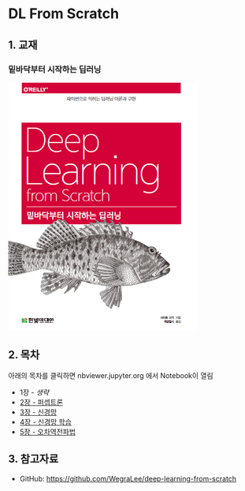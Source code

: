 # DL From Scratch

## 1. 교재 

### 밑바닥부터 시작하는 딥러닝

![](./cover.png)

## 2. 목차

아래의 목차를 클릭하면 nbviewer.jupyter.org 에서 Notebook이 열림

- 1장 - *생략*
- [2장 - 퍼셉트론](http://nbviewer.jupyter.org/github/ExcelsiorCJH/DLFromScratch/blob/master/Chap02-Perceptron/Chap02-Perceptron.ipynb)
- [3장 - 신경망](http://nbviewer.jupyter.org/github/ExcelsiorCJH/DLFromScratch/blob/master/Chap03-NeuralNetwork/Chap03-NeuralNetwork.ipynb)
- [4장 - 신경망 학습](https://github.com/ExcelsiorCJH/DLFromScratch/blob/master/Chap04-Neural_Network_Traing/Chap04-Neural_Network_Training.ipynb)
- [5장 - 오차역전파법](https://github.com/ExcelsiorCJH/DLFromScratch/blob/master/Chap05-BackPropagation/Chap05-Backpropagation.ipynb)

## 3. 참고자료

- GitHub: https://github.com/WegraLee/deep-learning-from-scratch
